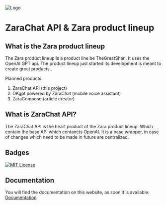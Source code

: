 
![Logo](https://avatars.githubusercontent.com/thegreatshan)




# ZaraChat API & Zara product lineup

## What is the Zara product lineup
The Zara product lineup is a product line be TheGreatShan. It uses the OpenAI GPT api. The product lineup just started its development is meant to create great products. 

Planned products:
1. ZaraChat API (this project)
2. OKgpt powered by ZaraChat (mobile voice assistant)
3. ZaraCompose (article creator)

## What is ZaraChat API?
The ZaraChat API is the heart product of the Zara product lineup. Which contain the base API which contancts OpenAI. It is a base wrapper, in case of changes which need to be made in future are centralized.
## Badges

[![MIT License](https://img.shields.io/badge/License-MIT-green.svg)](https://choosealicense.com/licenses/mit/)



## Documentation
You will find the documentation on this website, as soon it is available:
[Documentation](https://docs.muras.ch)

